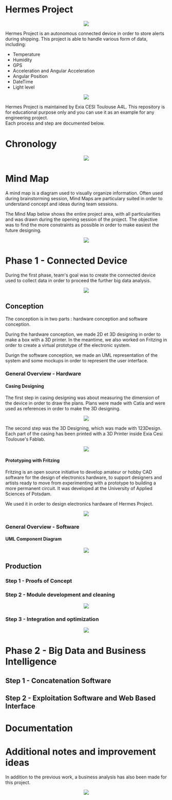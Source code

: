 <h1>Hermes Project</h1>

<p align="center"><img src="https://cloud.githubusercontent.com/assets/11026659/16308198/54ea414a-3964-11e6-9d4b-2ba3543733ee.jpg" /></p>

<p>Hermes Project is an autonomous connected device in order to store alerts during shipping.
This project is able to handle various form of data, including:</p>

- Temperature
- Humidity
- GPS
- Acceleration and Angular Acceleration
- Angular Position
- DateTime
- Light level

<p align="center"><img src="https://cloud.githubusercontent.com/assets/11026659/16308423/316115ea-3965-11e6-9005-b7155d6840fd.png" /></p>

<p>Hermes Project is maintained by Exia CESI Toulouse A4L.
This repository is for educational purpose only and you can use it as an example for any
engineering project. <br /> Each process and step are documented below.</p>

# Chronology

<p align="center"><img src="https://cloud.githubusercontent.com/assets/11026659/16318978/9802e5cc-3991-11e6-81d7-3761500a6dd6.png" /></p>

# Mind Map

<p>A mind map is a diagram used to visually organize information.
Often used during brainstorming session, Mind Maps are particulary suited in order to understand
concept and ideas during team sessions. </p>

<p>The Mind Map below shows the entire project area, with all particularities and was drawn during the opening
session of the project. The objective was to find the more constraints as possible in order to make easiest the future designing.</p>

<p align="center"><img src="https://cloud.githubusercontent.com/assets/11026659/16319468/c1ce39f4-3993-11e6-8445-64abb2495414.png" /></p>

# Phase 1 - Connected Device 

During the first phase, team's goal was to create the connected device used to collect data in order to proceed the further big data analysis.

<p align="center"><img src="https://cloud.githubusercontent.com/assets/11026659/16190604/6f799622-36e0-11e6-8e90-47059148459a.png" /></p>

## Conception

The conception is in two parts : hardware conception and software conception.

During the hardware conception, we made 2D et 3D designing in order to make a box with a 3D printer. In the meantime, we also worked on Fritzing in order to create a virtual prototype of the electronic system.

Durign the software conception, we made an UML representation of the system and some mockups in order to represent the user interface.

### General Overview - Hardware

#### Casing Designing

The first step in casing designing was about measuring the dimension of the device in order to draw the plans.
Plans were made with Catia and were used as references in order to make the 3D designing.

<p align="center"><img src="https://cloud.githubusercontent.com/assets/11026659/16233852/fba02162-37cf-11e6-8098-4db12e32b809.jpg" /></p>

The second step was the 3D Designing, which was made with 123Design.
Each part of the casing has been printed with a 3D Printer inside Exia Cesi Toulouse's Fablab.

<p align="center"><img src="https://cloud.githubusercontent.com/assets/11026659/16321556/d1ed9f96-399d-11e6-9d2b-f47db18e98ae.png" /></p>

#### Prototyping with Fritzing

Fritzing is an open source initiative to develop amateur or hobby CAD software for the design of electronics hardware, to support designers and artists ready to move from experimenting with a prototype to building a more permanent circuit. It was developed at the University of Applied Sciences of Potsdam.

We used it in order to design electronics hardware of Hermes Project.

<p align="center"><img src="https://cloud.githubusercontent.com/assets/11026659/16234120/cedd3722-37d0-11e6-8bb0-04d2fe67dd39.png" /></p>

### General Overview - Software

#### UML Component Diagram

<p align="center"><img src="https://cloud.githubusercontent.com/assets/11026659/16233778/c7598204-37cf-11e6-8e46-18837fe142e8.png" /></p>

## Production

### Step 1 - Proofs of Concept

### Step 2 - Module development and cleaning

<p align="center"><img src="https://cloud.githubusercontent.com/assets/11026659/16233777/c7594578-37cf-11e6-876c-b93a359413e6.png"/></p>

### Step 3 - Integration and optimization

<p align="center"><img src="https://cloud.githubusercontent.com/assets/11026659/16233779/c76849d8-37cf-11e6-98d1-e3766d274eb1.png"/></p>

# Phase 2 - Big Data and Business Intelligence

## Step 1 - Concatenation Software

## Step 2 - Exploitation Software and Web Based Interface

# Documentation

# Additional notes and improvement ideas

In addition to the previous work, a business analysis has also been made for this project.

<p align="center"><img src="https://cloud.githubusercontent.com/assets/9677426/16322531/fca4a832-39a3-11e6-9241-30044945a71f.png"/></p>

